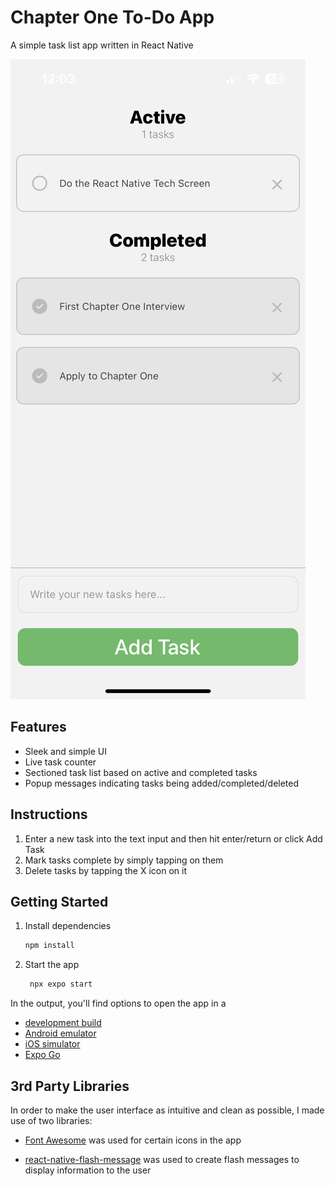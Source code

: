 # Chapter One To-Do App

A simple task list app written in React Native

![Screenshot of App's Main Screen](./assets/images/todo-image.png)

## Features

- Sleek and simple UI
- Live task counter
- Sectioned task list based on active and completed tasks
- Popup messages indicating tasks being added/completed/deleted

## Instructions

1. Enter a new task into the text input and then hit enter/return or click Add Task
2. Mark tasks complete by simply tapping on them
3. Delete tasks by tapping the X icon on it

## Getting Started

1. Install dependencies

   ```bash
   npm install
   ```

2. Start the app

   ```bash
    npx expo start
   ```

In the output, you'll find options to open the app in a

- [development build](https://docs.expo.dev/develop/development-builds/introduction/)
- [Android emulator](https://docs.expo.dev/workflow/android-studio-emulator/)
- [iOS simulator](https://docs.expo.dev/workflow/ios-simulator/)
- [Expo Go](https://expo.dev/go)

## 3rd Party Libraries

In order to make the user interface as intuitive and clean as possible, I made use of two libraries:

- [Font Awesome](https://fontawesome.com/) was used for certain icons in the app
   
- [react-native-flash-message](https://github.com/lucasferreira/react-native-flash-message) was used to create  flash messages to display information to the user

